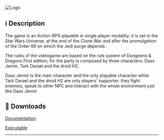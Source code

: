 ![Logo](https://image.ibb.co/fRiZWy/splashscreen.png)

<i class="icon-info"></i> :information_source: **Description**
-------------

The game is an Action-RPG playable in single player modality; it is set in the Star Wars Universe, at the end of the Clone War and after the promulgation of the Order 66 on which the Jedi purge depends.

The rules of the videogame are based on the rule system of Dungeons & Dragons First edition; for the party is composed by three characters: Dass Jennir, Tark Darael and the droid H2.

Dass Jennir is the main character and the only playable character while Tark Darael and the droid H2 are only players’ supporter: they fight enemies, speak to other NPC and interact with the whole environment just like Dass Jennir.

<i class="icon-download"></i> :floppy_disk: **Downloads**
-------------

[<i class="icon-provider-github"></i> Documentation](https://github.com/Wemarcus/StarWarsTheWanderingSoul/raw/master/Documentation/Level%20Design%20Document%20(Taras%20Embassy).pdf)

[<i class="icon-provider-github"></i> Executable](https://mega.nz/#!4EkjGLwK!YdfZe1CDHI7BYmTmlDs1KdSntzBMTi7nzhw3_xjC-Zg)

-------------
